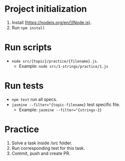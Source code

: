# Project initialization

1. Install [https://nodejs.org/en/](Node.js).
2. Run `npm install`


# Run scripts

- `node src/{topic}/practice/{filename}.js`. 
  - Example: `node src/1-strings/practice/1.js`

# Run tests

- `npm test` run all specs.
- `jasmine --filter="{topic-filename}` test specific file. 
  - Example: `jasmine --filter="{strings-2}`

# Practice

1. Solve a task inside /src folder. 
2. Run corresponding test for this task.
3. Commit, push and create PR.